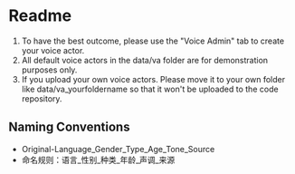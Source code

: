 # Readme

1. To have the best outcome, please use the "Voice Admin" tab to create your voice actor.
2. All default voice actors in the data/va folder are for demonstration purposes only.
3. If you upload your own voice actors. Please move it to your own folder like data/va_yourfoldername so that it won't be uploaded to the code repository.

## Naming Conventions

- Original-Language_Gender_Type_Age_Tone_Source
- 命名规则：语言_性别_种类_年龄_声调_来源